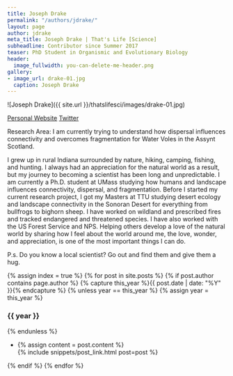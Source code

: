 ```yaml
---
title: Joseph Drake
permalink: "/authors/jdrake/"
layout: page
author: jdrake
meta_title: Joseph Drake | That's Life [Science]
subheadline: Contributor since Summer 2017
teaser: PhD Student in Organismic and Evolutionary Biology 
header:
  image_fullwidth: you-can-delete-me-header.png
gallery:
- image_url: drake-01.jpg
  caption: Joseph Drake
---
```


![Joseph Drake]({{ site.url }}/thatslifesci/images/drake-01.jpg)

[Personal Website](https://secretlifeofafieldbiologist.wordpress.com/)
[Twitter](www.twitter.com/VAN_DLL)

Research Area: I am currently trying to understand how dispersal influences connectivity and overcomes fragmentation for Water Voles in the Assynt Scotland.

I grew up in rural Indiana surrounded by nature, hiking, camping, fishing, and hunting. I always had an appreciation for the natural world as a result, but my journey to becoming a scientist has been long and unpredictable.  I am currently a Ph.D. student at UMass studying how humans and landscape influences connectivity, dispersal, and fragmentation.  Before I started my current research project, I got my Masters at TTU studying desert ecology and landscape connectivity in the Sonoran Desert for everything from bullfrogs to bighorn sheep.  I have worked on wildland and prescribed fires and tracked endangered and threatened species.  I have also worked with the US Forest Service and NPS.   Helping others develop a love of the natural world by sharing how I feel about the world around me, the love, wonder, and appreciation, is one of the most important things I can do. 

P.s.
Do you know a local scientist?  Go out and find them and give them a hug.

{% assign index = true %}
{% for post in site.posts %}
{% if post.author contains page.author %}
{% capture this_year %}{{ post.date | date: "%Y" }}{% endcapture %}
{% unless year == this_year %}
{% assign year = this_year %}
<h3>{{ year }}</h3>
{% endunless %}
<ul style="list-style-type:disc">
 <li> 
 {% assign content = post.content %} 
 <article>
 {% include snippets/post_link.html post=post %}
 </article>
 </li>
</ul>
{% endif %}
{% endfor %}
